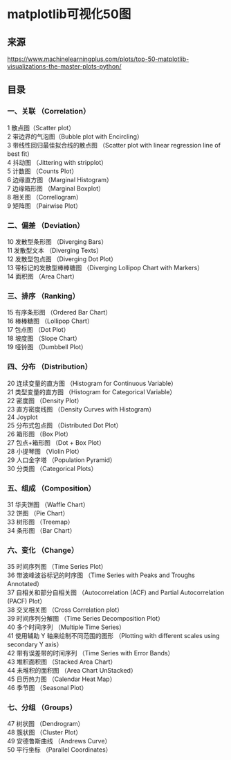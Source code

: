 # matplotlib可视化50图
## 来源
https://www.machinelearningplus.com/plots/top-50-matplotlib-visualizations-the-master-plots-python/
## 目录
### 一、关联 （Correlation）
1 散点图（Scatter plot）<br>
2 带边界的气泡图（Bubble plot with Encircling）<br>
3 带线性回归最佳拟合线的散点图 （Scatter plot with linear regression line of best fit）<br>
4 抖动图 （Jittering with stripplot）<br>
5 计数图 （Counts Plot）<br>
6 边缘直方图 （Marginal Histogram）<br>
7 边缘箱形图 （Marginal Boxplot）<br>
8 相关图 （Correllogram）<br>
9 矩阵图 （Pairwise Plot）<br>
### 二、偏差 （Deviation）
10 发散型条形图 （Diverging Bars）<br>
11 发散型文本 （Diverging Texts）<br>
12 发散型包点图 （Diverging Dot Plot）<br>
13 带标记的发散型棒棒糖图 （Diverging Lollipop Chart with Markers）<br>
14 面积图 （Area Chart）<br>
### 三、排序 （Ranking）
15 有序条形图 （Ordered Bar Chart）<br>
16 棒棒糖图 （Lollipop Chart）<br>
17 包点图 （Dot Plot）<br>
18 坡度图 （Slope Chart）<br>
19 哑铃图 （Dumbbell Plot）<br>
### 四、分布 （Distribution）
20 连续变量的直方图 （Histogram for Continuous Variable）<br>
21 类型变量的直方图 （Histogram for Categorical Variable）<br>
22 密度图 （Density Plot）<br>
23 直方密度线图 （Density Curves with Histogram）<br>
24 Joyplot<br>
25 分布式包点图 （Distributed Dot Plot）<br>
26 箱形图 （Box Plot）<br>
27 包点+箱形图 （Dot + Box Plot）<br>
28 小提琴图 （Violin Plot）<br>
29 人口金字塔 （Population Pyramid）<br>
30 分类图 （Categorical Plots）<br>
### 五、组成 （Composition）
31 华夫饼图 （Waffle Chart）<br>
32 饼图 （Pie Chart）<br>
33 树形图 （Treemap）<br>
34 条形图 （Bar Chart）<br>
### 六、变化 （Change）
35 时间序列图 （Time Series Plot）<br>
36 带波峰波谷标记的时序图 （Time Series with Peaks and Troughs Annotated）<br>
37 自相关和部分自相关图 （Autocorrelation (ACF) and Partial Autocorrelation (PACF) Plot）<br>
38 交叉相关图 （Cross Correlation plot）<br>
39 时间序列分解图 （Time Series Decomposition Plot）<br>
40 多个时间序列 （Multiple Time Series）<br>
41 使用辅助 Y 轴来绘制不同范围的图形 （Plotting with different scales using secondary Y axis）<br>
42 带有误差带的时间序列 （Time Series with Error Bands）<br>
43 堆积面积图 （Stacked Area Chart）<br>
44 未堆积的面积图 （Area Chart UnStacked）<br>
45 日历热力图 （Calendar Heat Map）<br>
46 季节图 （Seasonal Plot）<br>
### 七、分组 （Groups）
47 树状图 （Dendrogram）<br>
48 簇状图 （Cluster Plot）<br>
49 安德鲁斯曲线 （Andrews Curve）<br>
50 平行坐标 （Parallel Coordinates）
